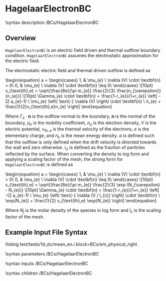 # HagelaarElectronBC

!syntax description /BCs/HagelaarElectronBC

## Overview

`HagelaarElectronBC` is an electric field driven and thermal outflow boundary condition.
`HagelaarElectronBC` assumes the electrostatic approximation for the electric field.

The electrostatic electric field and thermal driven outflow is defined as

\begin{equation}
a =
\begin{cases}
1, & \mu_{e} \ \nabla (V) \cdot \textbf{n} > 0\\
0, & \mu_{e} \ \nabla (V) \cdot \textbf{n} \leq 0\\
\end{cases} \\[10pt]
v_{\text{th},e} = \sqrt{\frac{8e}{\pi m_{e}} \frac{2}{3} \frac{n_{\varepsilon}}{n_{e}}} \\[10pt]
\Gamma_{e} \cdot \textbf{n} = \frac{1-r_{e}}{1+r_{e}} \left[ -(2 a_{e}-1) \ \mu_{e} 
\left(
\text{-} \nabla (V) 
\right)
\cdot \textbf{n} \ n_{e} + \frac{1}{2}v_{\text{th},e}n_{e} \right]
\end{equation}

Where $\Gamma_e \cdot \textbf{n}$ is the outflow normal to the boundary, $\textbf{n}$ is the normal of the boundary,
$\mu_{e}$ is the mobility coefficient, $n_{e}$ is the electron density, $V$ is
the electric potential, $v_{\text{th},e}$ is the thermal velocity of the electrons, $e$ is the elementary charge, and $n_{\varepsilon}$ is the mean energy density. $a$ is defined such that the outflow is only defined when the drift velocity is directed towards the wall and zero otherwise. $r_e$ is defined as the fraction of particles reflected by the surface. When converting the density to log form and applying a scaling
factor of the mesh, the strong form for `HagelaarElectronBC` is defined as

\begin{equation}
a =
\begin{cases}
1, & \mu_{e} \ \nabla (V) \cdot \textbf{n} > 0\\
0, & \mu_{e} \ \nabla (V) \cdot \textbf{n} \leq 0\\
\end{cases} \\[10pt]
v_{\text{th},e} = \sqrt{\frac{8e}{\pi m_{e}} \frac{2}{3} \exp (N_{\varepsilon} - N_{e})} \\[10pt]
\Gamma_{e} \cdot \textbf{n} = \frac{1-r_{e}}{1+r_{e}} \left[ -(2 a_{e}-1) \ \mu_{e}
\left( \text{-} \nabla (V / l_{c}) \right)
\cdot \textbf{n} \ \exp(N_{e})  + \frac{1}{2}
v_{\text{th},e}
\exp(N_{e}) \right]
\end{equation}

Where $N_{j}$ is the molar density of the species in log form and
$l_{c}$ is the scaling factor of the mesh.

## Example Input File Syntax


!listing test/tests/1d_dc/mean_en.i block=BCs/em_physical_right

!syntax parameters /BCs/HagelaarElectronBC

!syntax inputs /BCs/HagelaarElectronBC

!syntax children /BCs/HagelaarElectronBC
